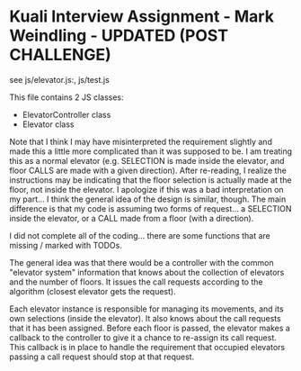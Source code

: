 # Kuali Interview Assignment - Mark Weindling - UPDATED (POST CHALLENGE)

see js/elevator.js:, js/test.js

This file contains 2 JS classes:
* ElevatorController class
* Elevator class

Note that I think I may have misinterpreted the requirement slightly and made this a little more complicated than it was supposed to be.  I am treating this as a normal elevator (e.g. SELECTION is made inside the elevator, and floor CALLS are made with a given direction).  After re-reading, I realize the instructions may be indicating that the floor selection is actually made at the floor, not inside the elevator.  I apologize if this was a bad interpretation on my part... I think the general idea of the design is similar, though.  The main difference is that my code is assuming two forms of request... a SELECTION inside the elevator, or a CALL made from a floor (with a direction).

I did not complete all of the coding... there are some functions that are missing / marked with TODOs.

The general idea was that there would be a controller with the common "elevator system" information that knows about the collection of elevators and the number of floors.  It issues the call requests according to the algorithm (closest elevator gets the request).

Each elevator instance is responsible for managing its movements, and its own selections (inside the elevator).  It also knows about the call requests that it has been assigned.  Before each floor is passed, the elevator makes a callback to the controller to give it a chance to re-assign its call request.  This callback is in place to handle the requirement that occupied elevators passing a call request should stop at that request.


